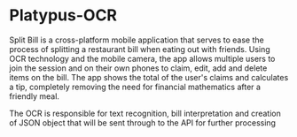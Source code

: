 Platypus-OCR
=====================

Split Bill is a cross-platform mobile application that serves to ease the process of splitting a restaurant bill when eating out with friends. Using OCR technology and the mobile camera, the app allows multiple users to join the session and on their own phones to claim, edit, add and delete items on the bill. The app shows the total of the user's claims and calculates a tip, completely removing the need for financial mathematics after a friendly meal.

The OCR is responsible for text recognition, bill interpretation and creation of JSON object that will be sent through to the API for further processing
